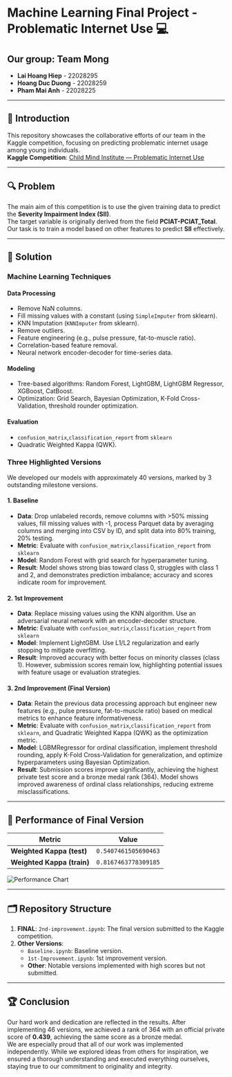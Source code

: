 # Machine Learning Final Project - Problematic Internet Use 💻

## Our group: Team Mong

- **Lai Hoang Hiep** - 22028295  
- **Hoang Duc Duong** - 22028259  
- **Pham Mai Anh** - 22028225  

---

## 📃 Introduction

This repository showcases the collaborative efforts of our team in the Kaggle competition, focusing on predicting problematic internet usage among young individuals.  
**Kaggle Competition**: [Child Mind Institute — Problematic Internet Use](https://www.kaggle.com/competitions/child-mind-institute-problematic-internet-use)

---

## 🔍 Problem

The main aim of this competition is to use the given training data to predict the **Severity Impairment Index (SII)**.  
The target variable is originally derived from the field **PCIAT-PCIAT_Total**. Our task is to train a model based on other features to predict **SII** effectively.

---

## 🚀 Solution

### Machine Learning Techniques

#### Data Processing
- Remove NaN columns.
- Fill missing values with a constant (using `SimpleImputer` from sklearn).
- KNN Imputation (`KNNImputer` from sklearn).
- Remove outliers.
- Feature engineering (e.g., pulse pressure, fat-to-muscle ratio).
- Correlation-based feature removal.
- Neural network encoder-decoder for time-series data.

#### Modeling
- Tree-based algorithms: Random Forest, LightGBM, LightGBM Regressor, XGBoost, CatBoost.
- Optimization: Grid Search, Bayesian Optimization, K-Fold Cross-Validation, threshold rounder optimization.

#### Evaluation
- `confusion_matrix`,`classification_report` from `sklearn`
- Quadratic Weighted Kappa (QWK).

### Three Highlighted Versions

We developed our models with approximately 40 versions, marked by 3 outstanding milestone versions.  

#### 1. Baseline
- **Data**: Drop unlabeled records, remove columns with >50% missing values, fill missing values with -1, process Parquet data by averaging columns and merging into CSV by ID, and split data into 80% training, 20% testing.
- **Metric**: Evaluate with `confusion_matrix`,`classification_report` from `sklearn`
- **Model**: Random Forest with grid search for hyperparameter tuning.
- **Result**: Model shows strong bias toward class 0, struggles with class 1 and 2, and demonstrates prediction imbalance; accuracy and scores indicate room for improvement.

#### 2. 1st Improvement
- **Data**: Replace missing values using the KNN algorithm. Use an adversarial neural network with an encoder-decoder structure.
- **Metric**: Evaluate with `confusion_matrix`,`classification_report` from `sklearn`
- **Model**: Implement LightGBM. Use L1/L2 regularization and early stopping to mitigate overfitting.
- **Result**: Improved accuracy with better focus on minority classes (class 1). However, submission scores remain low, highlighting potential issues with feature usage or evaluation strategies.

#### 3. 2nd Improvement (Final Version)
- **Data**: Retain the previous data processing approach but engineer new features (e.g., pulse pressure, fat-to-muscle ratio) based on medical metrics to enhance feature informativeness.
- **Metric**: Evaluate with `confusion_matrix`,`classification_report` from `sklearn`, and Quadratic Weighted Kappa (QWK) as the optimization metric.
- **Model**: LGBMRegressor for ordinal classification, implement threshold rounding, apply K-Fold Cross-Validation for generalization, and optimize hyperparameters using Bayesian Optimization.
- **Result**: Submission scores improve significantly, achieving the highest private test score and a bronze medal rank (364). Model shows improved awareness of ordinal class relationships, reducing extreme misclassifications.

---

## 🎯 Performance of Final Version

| Metric                    | Value                  |
|---------------------------|------------------------|
| **Weighted Kappa (test)** | `0.5407461505690463`   |
| **Weighted Kappa (train)**| `0.8167463778309185`   |

![Performance Chart](https://github.com/user-attachments/assets/3dbfc366-fc83-4189-9b65-da839e8d36ab)

---

## 🗂 Repository Structure

1. **FINAL**: `2nd-improvement.ipynb`: The final version submitted to the Kaggle competition.
2. **Other Versions**:
   - `Baseline.ipynb`: Baseline version.
   - `1st-Improvement.ipynb`: 1st improvement version.
   - **Other**: Notable versions implemented with high scores but not submitted.

---

## 🏆 Conclusion

Our hard work and dedication are reflected in the results. After implementing 46 versions, we achieved a rank of 364 with an official private score of **0.439**, achieving the same score as a bronze medal.  
We are especially proud that all of our work was implemented independently. While we explored ideas from others for inspiration, we ensured a thorough understanding and executed everything ourselves, staying true to our commitment to originality and integrity.
